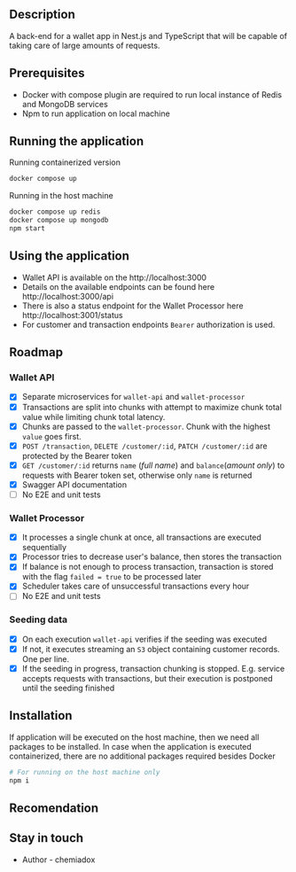 ## Description

A back-end for a wallet app in Nest.js and TypeScript that will be capable of taking care of
large amounts of requests.

## Prerequisites

- Docker with compose plugin are required to run local instance of Redis and MongoDB services
- Npm to run application on local machine

## Running the application

Running containerized version
```bash
docker compose up 
```

Running in the host machine
```bash
docker compose up redis
docker compose up mongodb
npm start
```

## Using the application

- Wallet API is available on the http://localhost:3000
- Details on the available endpoints can be found here http://localhost:3000/api
- There is also a status endpoint for the Wallet Processor here http://localhost:3001/status
- For customer and transaction endpoints `Bearer` authorization is used.

## Roadmap

### Wallet API
- [x] Separate microservices for `wallet-api` and `wallet-processor`
- [x] Transactions are split into chunks with attempt to maximize chunk total value while limiting chunk total latency.
- [x] Chunks are passed to the `wallet-processor`. Chunk with the highest `value` goes first.
- [x] `POST /transaction`, `DELETE /customer/:id`, `PATCH /customer/:id` are protected by the Bearer token
- [x] `GET /customer/:id` returns `name` (*full name*) and `balance`(*amount only*) to requests with Bearer token set, otherwise only `name` is returned
- [x] Swagger API documentation
- [ ] No E2E and unit tests

### Wallet Processor
- [x] It processes a single chunk at once, all transactions are executed sequentially
- [x] Processor tries to decrease user's balance, then stores the transaction
- [x] If balance is not enough to process transaction, transaction is stored with the flag `failed = true` to be processed later
- [x] Scheduler takes care of unsuccessful transactions every hour
- [ ] No E2E and unit tests

### Seeding data
 - [x] On each execution `wallet-api` verifies if the seeding was executed
 - [x] If not, it executes streaming an `S3` object containing customer records. One per line.
 - [x] If the seeding in progress, transaction chunking is stopped. E.g. service accepts requests with transactions, but their execution is postponed until the seeding finished

## Installation

If application will be executed on the host machine, then we need all packages to be installed. In case when the application is executed containerized, there are no additional packages required besides Docker
```bash
# For running on the host machine only
npm i
```

## Recomendation

## Stay in touch

- Author - chemiadox
